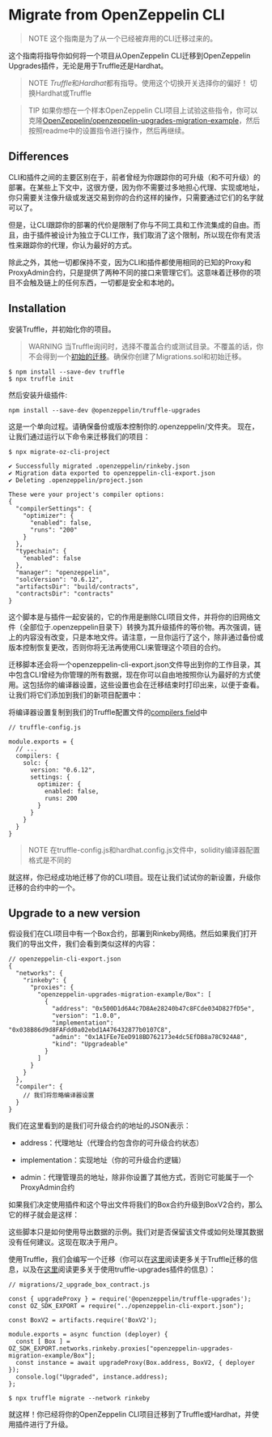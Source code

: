 # Migrate from OpenZeppelin CLI

> NOTE
这个指南是为了从一个已经被弃用的CLI迁移过来的。

这个指南将指导你如何将一个项目从OpenZeppelin CLI迁移到OpenZeppelin Upgrades插件，无论是用于Truffle还是Hardhat。

> NOTE
*Truffle*和*Hardhat*都有指导。使用这个切换开关选择你的偏好！
切换Hardhat或Truffle

> TIP
如果你想在一个样本OpenZeppelin CLI项目上试验这些指令，你可以克隆[OpenZeppelin/openzeppelin-upgrades-migration-example](https://github.com/OpenZeppelin/openzeppelin-upgrades-migration-example)，然后按照readme中的设置指令进行操作，然后再继续。

## Differences
CLI和插件之间的主要区别在于，前者曾经为你跟踪你的可升级（和不可升级）的部署。在某些上下文中，这很方便，因为你不需要过多地担心代理、实现或地址，你只需要关注像升级或发送交易到你的合约这样的操作，只需要通过它们的名字就可以了。

但是，让CLI跟踪你的部署的代价是限制了你与不同工具和工作流集成的自由。而且，由于插件被设计为独立于CLI工作，我们取消了这个限制，所以现在你有灵活性来跟踪你的代理，你认为最好的方式。

除此之外，其他一切都保持不变，因为CLI和插件都使用相同的已知的Proxy和ProxyAdmin合约，只是提供了两种不同的接口来管理它们。这意味着迁移你的项目不会触及链上的任何东西，一切都是安全和本地的。

## Installation
安装Truffle，并初始化你的项目。

> WARNING
当Truffle询问时，选择不覆盖合约或测试目录。不覆盖的话，你不会得到一个[初始的迁移](https://www.trufflesuite.com/docs/truffle/getting-started/running-migrations#initial-migration)。确保你创建了Migrations.sol和初始迁移。

```
$ npm install --save-dev truffle
$ npx truffle init
```

然后安装升级插件:
```
npm install --save-dev @openzeppelin/truffle-upgrades
```

这是一个单向过程。请确保备份或版本控制你的.openzeppelin/文件夹。
现在，让我们通过运行以下命令来迁移我们的项目：
```
$ npx migrate-oz-cli-project
```

```
✔ Successfully migrated .openzeppelin/rinkeby.json
✔ Migration data exported to openzeppelin-cli-export.json
✔ Deleting .openzeppelin/project.json

These were your project's compiler options:
{
  "compilerSettings": {
    "optimizer": {
      "enabled": false,
      "runs": "200"
    }
  },
  "typechain": {
    "enabled": false
  },
  "manager": "openzeppelin",
  "solcVersion": "0.6.12",
  "artifactsDir": "build/contracts",
  "contractsDir": "contracts"
}
```

这个脚本是与插件一起安装的，它的作用是删除CLI项目文件，并将你的旧网络文件（全部位于.openzeppelin目录下）转换为其升级插件的等价物。再次强调，链上的内容没有改变，只是本地文件。请注意，一旦你运行了这个，除非通过备份或版本控制恢复更改，否则你将无法再使用CLI来管理这个项目的合约。

迁移脚本还会将一个openzeppelin-cli-export.json文件导出到你的工作目录，其中包含CLI曾经为你管理的所有数据，现在你可以自由地按照你认为最好的方式使用。这包括你的编译器设置，这些设置也会在迁移结束时打印出来，以便于查看。让我们将它们添加到我们的新项目配置中：

将编译器设置复制到我们的Truffle配置文件的[compilers field](https://www.trufflesuite.com/docs/truffle/reference/configuration#compiler-configuration)中

```
// truffle-config.js

module.exports = {
  // ...
  compilers: {
    solc: {
      version: "0.6.12",
      settings: {
        optimizer: {
          enabled: false,
          runs: 200
        }
      }
    }
  }
}
```

> NOTE
在truffle-config.js和hardhat.config.js文件中，solidity编译器配置格式是不同的

就这样，你已经成功地迁移了你的CLI项目。现在让我们试试你的新设置，升级你迁移的合约中的一个。

## Upgrade to a new version
假设我们在CLI项目中有一个Box合约，部署到Rinkeby网络。然后如果我们打开我们的导出文件，我们会看到类似这样的内容：
```
// openzeppelin-cli-export.json
{
  "networks": {
    "rinkeby": {
      "proxies": {
        "openzeppelin-upgrades-migration-example/Box": [
          {
            "address": "0x500D1d6A4c7D8Ae28240b47c8FCde034D827fD5e",
            "version": "1.0.0",
            "implementation": "0x038B86d9d8FAFdd0a02ebd1A476432877b0107C8",
            "admin": "0x1A1FEe7EeD918BD762173e4dc5EfDB8a78C924A8",
            "kind": "Upgradeable"
          }
        ]
      }
    }
  },
  "compiler": {
    // 我们将忽略编译器设置
  }
}
```

我们在这里看到的是我们可升级合约的地址的JSON表示：

* address：代理地址（代理合约包含你的可升级合约状态）

* implementation：实现地址（你的可升级合约逻辑）

* admin：代理管理员的地址，除非你设置了其他方式，否则它可能属于一个ProxyAdmin合约

如果我们决定使用插件和这个导出文件将我们的Box合约升级到BoxV2合约，那么它的样子就会是这样：

这些脚本只是如何使用导出数据的示例。我们对是否保留该文件或如何处理其数据没有任何建议。这现在取决于用户。

使用Truffle，我们会编写一个迁移（你可以在[这里](https://www.trufflesuite.com/docs/truffle/getting-started/running-migrations)阅读更多关于Truffle迁移的信息，以及在[这里](../API-Reference/Truffle-Upgrades.md)阅读更多关于使用truffle-upgrades插件的信息）：

```
// migrations/2_upgrade_box_contract.js

const { upgradeProxy } = require('@openzeppelin/truffle-upgrades');
const OZ_SDK_EXPORT = require("../openzeppelin-cli-export.json");

const BoxV2 = artifacts.require('BoxV2');

module.exports = async function (deployer) {
  const [ Box ] = OZ_SDK_EXPORT.networks.rinkeby.proxies["openzeppelin-upgrades-migration-example/Box"];
  const instance = await upgradeProxy(Box.address, BoxV2, { deployer });
  console.log("Upgraded", instance.address);
};
```

```
$ npx truffle migrate --network rinkeby

```

就这样！你已经将你的OpenZeppelin CLI项目迁移到了Truffle或Hardhat，并使用插件进行了升级。